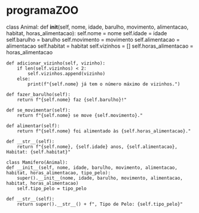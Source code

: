 # programaZOO

class Animal:
    def __init__(self, nome, idade, barulho, movimento, alimentacao, habitat, horas_alimentacao):
        self.nome = nome
        self.idade = idade
        self.barulho = barulho
        self.movimento = movimento
        self.alimentacao = alimentacao
        self.habitat = habitat
        self.vizinhos = []
        self.horas_alimentacao = horas_alimentacao

    def adicionar_vizinho(self, vizinho):
        if len(self.vizinhos) < 2:
            self.vizinhos.append(vizinho)
        else:
            print(f"{self.nome} já tem o número máximo de vizinhos.")

    def fazer_barulho(self):
        return f"{self.nome} faz {self.barulho}!"

    def se_movimentar(self):
        return f"{self.nome} se move {self.movimento}."

    def alimentar(self):
        return f"{self.nome} foi alimentado às {self.horas_alimentacao}."

    def __str__(self):
        return f"{self.nome}, {self.idade} anos, {self.alimentacao}, Habitat: {self.habitat}"

    class Mamifero(Animal):
    def __init__(self, nome, idade, barulho, movimento, alimentacao, habitat, horas_alimentacao, tipo_pelo):
        super().__init__(nome, idade, barulho, movimento, alimentacao, habitat, horas_alimentacao)
        self.tipo_pelo = tipo_pelo

    def __str__(self):
        return super().__str__() + f", Tipo de Pelo: {self.tipo_pelo}"
